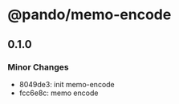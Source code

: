 # @pando/memo-encode

## 0.1.0

### Minor Changes

- 8049de3: init memo-encode
- fcc6e8c: memo encode
